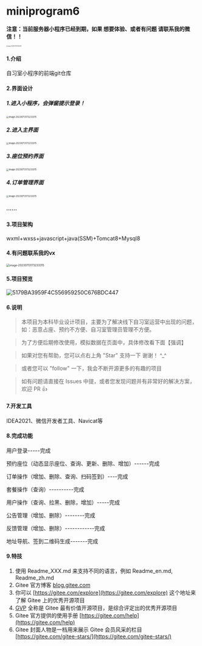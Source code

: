 # miniprogram6

**注意：当前服务器小程序已经到期，如果  想要体验、或者有问题    请联系我的微信！！**



<img src="static/readme/vx.JPG" alt="image-20230713173233315" style="zoom:20%;" />

#### 1.介绍
自习室小程序的前端git仓库

#### 2.界面设计

##### 1.进入小程序，会弹窗提示登录！



<img src="static/readme/01登录提示弹窗2.PNG" alt="image-20230713173233315" style="zoom:40%;" />

##### 2.进入主界面

<img src="static/readme/01正在处理.PNG" alt="image-20230713173233315" style="zoom:40%;" />



##### 3.座位预约界面

<img src="static/readme/02选座.png" alt="image-20230713173233315" style="zoom:40%;" />


##### 4.订单管理界面

<img src="static/readme/06订单管理订单查询.png" alt="image-20230713173233315" style="zoom:40%;" />

##### ......

#### 3.项目架构

wxml+wxss+javascript+java(SSM)+Tomcat8+Mysql8

#### 4.有问题联系我的vx

<img src="static/readme/vx.JPG" alt="image-20230713173233315" style="zoom:50%;" />

#### 5.项目预览

![5179BA3959F4C556959250C676BDC447](static/readme/体验.png)

#### 6.说明

> 本项目为本科毕业设计项目，主要为了解决线下自习室运营中出现的问题，如：恶意占座、预约不方便、自习室管理员管理不方便。

> 为了方便后期修改使用，模拟数据在页面中，具体修改看下面【强调】

> 如果对您有帮助，您可以点右上角 "Star" 支持一下 谢谢！ ^_^

> 或者您可以 "follow" 一下，我会不断开源更多的有趣的项目

> 如有问题请直接在 Issues 中提，或者您发现问题并有非常好的解决方案，欢迎 PR 👍

#### 7.开发工具

IDEA2021、微信开发者工具、Navicat等

#### 8.完成功能

用户登录-----完成

预约座位（动态显示座位、查询、更新、删除、增加）------完成

订单操作（增加、删除、查询、扫码签到）----完成

套餐操作（查询）----------完成

用户操作（查询、拉黑、删除，增加）-----完成

公告管理（增加、删除）--------完成

反馈管理（增加、删除）------------完成

地址导航、签到二维码生成-------完成



#### 9.特技

1.  使用 Readme\_XXX.md 来支持不同的语言，例如 Readme\_en.md, Readme\_zh.md
2.  Gitee 官方博客 [blog.gitee.com](https://blog.gitee.com)
3.  你可以 [https://gitee.com/explore](https://gitee.com/explore) 这个地址来了解 Gitee 上的优秀开源项目
4.  [GVP](https://gitee.com/gvp) 全称是 Gitee 最有价值开源项目，是综合评定出的优秀开源项目
5.  Gitee 官方提供的使用手册 [https://gitee.com/help](https://gitee.com/help)
6.  Gitee 封面人物是一档用来展示 Gitee 会员风采的栏目 [https://gitee.com/gitee-stars/](https://gitee.com/gitee-stars/)
